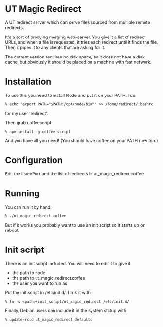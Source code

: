 UT Magic Redirect
=================

A UT redirect server which can serve files sourced from multiple remote redirects.

It's a sort of proxying merging web-server.  You give it a list of redirect
URLs, and when a file is requested, it tries each redirect until it finds the
file.  Then it pipes it to any clients that are asking for it.

The current version requires no disk space, as it does not have a disk cache,
but obviously it should be placed on a machine with fast network.


# Installation

To use this you need to install Node and put it on your PATH.  I do:

    % echo 'export PATH="$PATH:/opt/node/bin"' >> /home/redirect/.bashrc

for my user 'redirect'.

Then grab coffeescript:

    % npm install -g coffee-script

And you have all you need!  (You should have coffee on your PATH now too.)


# Configuration

Edit the listenPort and the list of redirects in ut_magic_redirect.coffee


# Running

You can run it by hand:

    % ./ut_magic_redirect.coffee

But if it works you probably want to use an init script so it starts up on
reboot.


# Init script

There is an init script included.  You will need to edit it to give it:

- the path to node
- the path to ut_magic_redirect.coffee
- the user you want to run as

Put the init script in /etc/init.d/.  I link it with:

    % ln -s <path>/init_script/ut_magic_redirect /etc/init.d/

Finally, Debian users can include it in the system statup with:

    % update-rc.d ut_magic_redirect defaults


